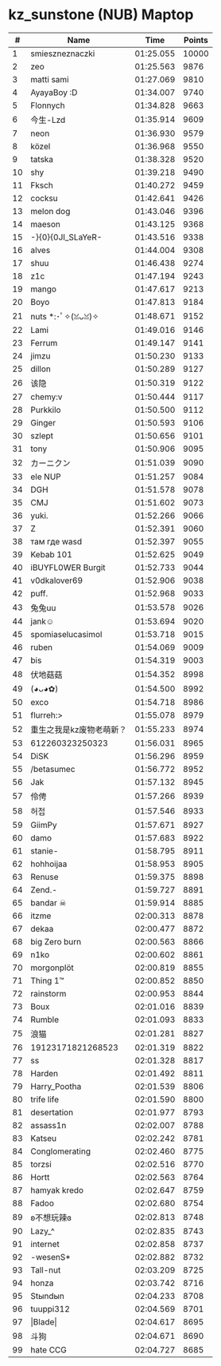 # kz_sunstone (NUB) Maptop

|  # | Name | Time | Points |
|-------------- | -------------- | -------------- | -------------- | 
| 1 | smieszneznaczki | 01:25.055 | 10000 | 
| 2 | zeo | 01:25.563 | 9876 | 
| 3 | matti sami | 01:27.069 | 9810 | 
| 4 | AyayaBoy :D | 01:34.007 | 9740 | 
| 5 | Flonnych | 01:34.828 | 9663 | 
| 6 | 今生-Lzd | 01:35.914 | 9609 | 
| 7 | neon | 01:36.930 | 9579 | 
| 8 | közel | 01:36.968 | 9550 | 
| 9 | tatska | 01:38.328 | 9520 | 
| 10 | shy | 01:39.218 | 9490 | 
| 11 | Fksch | 01:40.272 | 9459 | 
| 12 | cocksu | 01:42.641 | 9426 | 
| 13 | melon dog | 01:43.046 | 9396 | 
| 14 | maeson | 01:43.125 | 9368 | 
| 15 | -}{0}{0JI_SLaYeR- | 01:43.516 | 9338 | 
| 16 | alves | 01:44.004 | 9308 | 
| 17 | shuu | 01:46.438 | 9274 | 
| 18 | z1c | 01:47.194 | 9243 | 
| 19 | mango | 01:47.617 | 9213 | 
| 20 | Boyo | 01:47.813 | 9184 | 
| 21 | nuts *:･ﾟ✧(ꈍᴗꈍ)✧ | 01:48.671 | 9152 | 
| 22 | Lami | 01:49.016 | 9146 | 
| 23 | Ferrum | 01:49.147 | 9141 | 
| 24 | jimzu | 01:50.230 | 9133 | 
| 25 | dillon | 01:50.289 | 9127 | 
| 26 | 该隐 | 01:50.319 | 9122 | 
| 27 | chemy:v | 01:50.444 | 9117 | 
| 28 | Purkkilo | 01:50.500 | 9112 | 
| 29 | Ginger | 01:50.593 | 9106 | 
| 30 | szlept | 01:50.656 | 9101 | 
| 31 | tony | 01:50.906 | 9095 | 
| 32 | カーニクン | 01:51.039 | 9090 | 
| 33 | ele NUP | 01:51.257 | 9084 | 
| 34 | DGH | 01:51.578 | 9078 | 
| 35 | CMJ | 01:51.602 | 9073 | 
| 36 | yuki. | 01:52.266 | 9066 | 
| 37 | Z | 01:52.391 | 9060 | 
| 38 | там где wasd | 01:52.397 | 9055 | 
| 39 | Kebab 101 | 01:52.625 | 9049 | 
| 40 | iBUYFL0WER Burgit | 01:52.733 | 9044 | 
| 41 | v0dkalover69 | 01:52.906 | 9038 | 
| 42 | puff. | 01:52.968 | 9033 | 
| 43 | 兔兔uu | 01:53.578 | 9026 | 
| 44 | jank☺ | 01:53.694 | 9020 | 
| 45 | spomiaselucasimol | 01:53.718 | 9015 | 
| 46 | ruben | 01:54.069 | 9009 | 
| 47 | bis | 01:54.319 | 9003 | 
| 48 | 伏地菇菇 | 01:54.352 | 8998 | 
| 49 | (◕ᴗ◕✿) | 01:54.500 | 8992 | 
| 50 | exco | 01:54.718 | 8986 | 
| 51 | flurreh:> | 01:55.078 | 8979 | 
| 52 | 重生之我是kz废物老萌新？ | 01:55.233 | 8974 | 
| 53 | 612260323250323 | 01:56.031 | 8965 | 
| 54 | DiSK | 01:56.296 | 8959 | 
| 55 | /betasumec | 01:56.772 | 8952 | 
| 56 | Jak | 01:57.132 | 8945 | 
| 57 | 伶俜 | 01:57.266 | 8939 | 
| 58 | 허접 | 01:57.546 | 8933 | 
| 59 | GiimPy | 01:57.671 | 8927 | 
| 60 | damo | 01:57.683 | 8922 | 
| 61 | stanie- | 01:58.795 | 8911 | 
| 62 | hohhoijaa | 01:58.953 | 8905 | 
| 63 | Renuse | 01:59.375 | 8898 | 
| 64 | Zend.- | 01:59.727 | 8891 | 
| 65 | bandar ☠ | 01:59.914 | 8885 | 
| 66 | itzme | 02:00.313 | 8878 | 
| 67 | dekaa | 02:00.477 | 8872 | 
| 68 | big Zero burn | 02:00.563 | 8866 | 
| 69 | n1ko | 02:00.602 | 8861 | 
| 70 | morgonplöt | 02:00.819 | 8855 | 
| 71 | Thing 1™ | 02:00.852 | 8850 | 
| 72 | rainstorm | 02:00.953 | 8844 | 
| 73 | Boux | 02:01.016 | 8839 | 
| 74 | Rumble | 02:01.093 | 8833 | 
| 75 | 浪猫 | 02:01.281 | 8827 | 
| 76 | 19123171821268523 | 02:01.319 | 8822 | 
| 77 | ss | 02:01.328 | 8817 | 
| 78 | Harden | 02:01.492 | 8811 | 
| 79 | Harry_Pootha | 02:01.539 | 8806 | 
| 80 | trife life | 02:01.590 | 8800 | 
| 81 | desertation | 02:01.977 | 8793 | 
| 82 | assass1n | 02:02.007 | 8788 | 
| 83 | Katseu | 02:02.242 | 8781 | 
| 84 | Conglomerating | 02:02.460 | 8775 | 
| 85 | torzsi | 02:02.516 | 8770 | 
| 86 | Hortt | 02:02.563 | 8764 | 
| 87 | hamyak kredo | 02:02.647 | 8759 | 
| 88 | Fadoo | 02:02.680 | 8754 | 
| 89 | ʚ不想玩辣ɞ | 02:02.813 | 8748 | 
| 90 | Lazy_^ | 02:02.835 | 8743 | 
| 91 | internet | 02:02.858 | 8737 | 
| 92 | -wesenS* | 02:02.882 | 8732 | 
| 93 | Tall-nut | 02:03.209 | 8725 | 
| 94 | honza | 02:03.742 | 8716 | 
| 95 | Stыndыn | 02:04.233 | 8708 | 
| 96 | tuuppi312 | 02:04.569 | 8701 | 
| 97 | \|Blade\| | 02:04.617 | 8695 | 
| 98 | 斗狗 | 02:04.671 | 8690 | 
| 99 | hate CCG | 02:04.727 | 8685 | 

